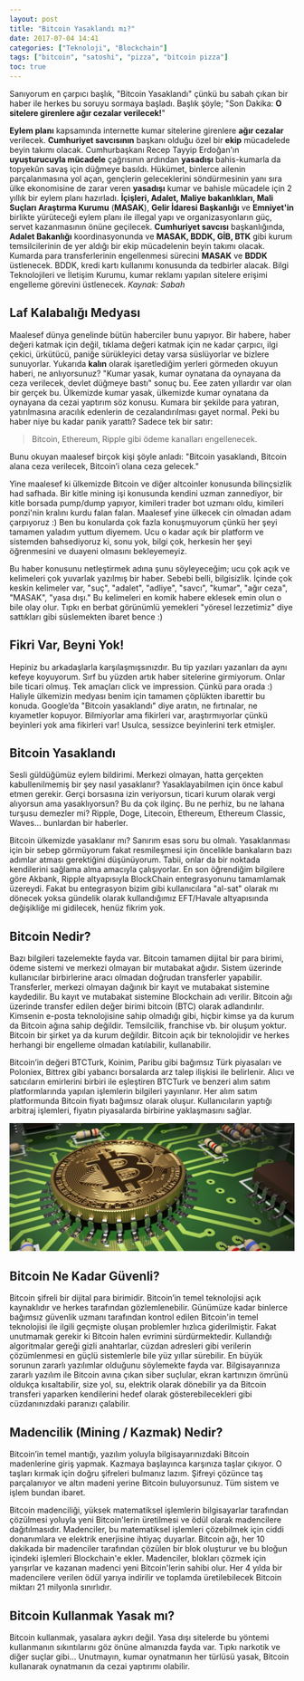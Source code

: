 ```yaml
---
layout: post
title: "Bitcoin Yasaklandı mı?"
date: 2017-07-04 14:41
categories: ["Teknoloji", "Blockchain"]
tags: ["bitcoin", "satoshi", "pizza", "bitcoin pizza"]
toc: true
---
```


Sanıyorum en çarpıcı başlık, "Bitcoin Yasaklandı" çünkü bu sabah çıkan bir haber ile herkes bu soruyu sormaya başladı. Başlık şöyle; "Son Dakika: **O sitelere girenlere ağır cezalar verilecek!**"

**Eylem planı** kapsamında internette kumar sitelerine girenlere **ağır cezalar** verilecek. **Cumhuriyet savcısının** başkanı olduğu özel bir **ekip** mücadelede beyin takımı olacak. Cumhurbaşkanı Recep Tayyip Erdoğan'ın **uyuşturucuyla mücadele** çağrısının ardından **yasadışı** bahis-kumarla da topyekûn savaş için düğmeye basıldı. Hükümet, binlerce ailenin parçalanmasına yol açan, gençlerin geleceklerini söndürmesinin yanı sıra ülke ekonomisine de zarar veren **yasadışı** kumar ve bahisle mücadele için 2 yıllık bir eylem planı hazırladı. **İçişleri, Adalet, Maliye bakanlıkları, Mali Suçları Araştırma Kurumu** (**MASAK**), **Gelir İdaresi Başkanlığı** ve **Emniyet'in** birlikte yürüteceği eylem planı ile illegal yapı ve organizasyonların güç, servet kazanmasının önüne geçilecek. **Cumhuriyet savcısı** başkanlığında, **Adalet Bakanlığı** koordinasyonunda ve **MASAK, BDDK, GİB, BTK** gibi kurum temsilcilerinin de yer aldığı bir ekip mücadelenin beyin takımı olacak. Kumarda para transferlerinin engellenmesi sürecini **MASAK** ve **BDDK** üstlenecek. BDDK, kredi kartı kullanımı konusunda da tedbirler alacak. Bilgi Teknolojileri ve İletişim Kurumu, kumar reklamı yapılan sitelere erişimi engelleme görevini üstlenecek. *Kaynak: Sabah*

## Laf Kalabalığı Medyası

Maalesef dünya genelinde bütün haberciler bunu yapıyor. Bir habere, haber değeri katmak için değil, tıklama değeri katmak için ne kadar çarpıcı, ilgi çekici, ürkütücü, paniğe sürükleyici detay varsa süslüyorlar ve bizlere sunuyorlar. Yukarıda **kalın** olarak işaretlediğim yerleri görmeden okuyun haberi, ne anlıyorsunuz? "Kumar yasak, kumar oynatana da oynayana da ceza verilecek, devlet düğmeye bastı" sonuç bu. Eee zaten yıllardır var olan bir gerçek bu. Ülkemizde kumar yasak, ülkemizde kumar oynatana da oynayana da cezai yaptırım söz konusu. Kumara bir şekilde para yatıran, yatırılmasına aracılık edenlerin de cezalandırılması gayet normal. Peki bu haber niye bu kadar panik yarattı? Sadece tek bir satır:

> Bitcoin, Ethereum, Ripple gibi ödeme kanalları engellenecek.

Bunu okuyan maalesef birçok kişi şöyle anladı: "Bitcoin yasaklandı, Bitcoin alana ceza verilecek, Bitcoin’i olana ceza gelecek."

Yine maalesef ki ülkemizde Bitcoin ve diğer altcoinler konusunda bilinçsizlik had safhada. Bir kitle mining işi konusunda kendini uzman zannediyor, bir kitle borsada pump/dump yapıyor, kimileri trader bot uzmanı oldu, kimileri ponzi'nin kralını kurdu falan falan. Maalesef yine ülkecek cin olmadan adam çarpıyoruz :) Ben bu konularda çok fazla konuşmuyorum çünkü her şeyi tamamen yaladım yuttum diyemem. Ucu o kadar açık bir platform ve sistemden bahsediyoruz ki, sonu yok, bilgi çok, herkesin her şeyi öğrenmesini ve duayeni olmasını bekleyemeyiz.

Bu haber konusunu netleştirmek adına şunu söyleyeceğim; ucu çok açık ve kelimeleri çok yuvarlak yazılmış bir haber. Sebebi belli, bilgisizlik. İçinde çok keskin kelimeler var, "suç", "adalet", "adliye", "savcı", "kumar", "ağır ceza", "MASAK", "yasa dışı." Bu kelimeleri en komik habere eklesek emin olun o bile olay olur. Tıpkı en berbat görünümlü yemekleri "yöresel lezzetimiz" diye sattıkları gibi süslemekten ibaret bence :)

## Fikri Var, Beyni Yok!

Hepiniz bu arkadaşlarla karşılaşmışsınızdır. Bu tip yazıları yazanları da aynı kefeye koyuyorum. Sırf bu yüzden artık haber sitelerine girmiyorum. Onlar bile ticari olmuş. Tek amaçları click ve impression. Çünkü para orada :) Haliyle ülkemizin medyası benim için tamamen çöplükten ibarettir bu konuda. Google’da "Bitcoin yasaklandı" diye aratın, ne fırtınalar, ne kıyametler kopuyor. Bilmiyorlar ama fikirleri var, araştırmıyorlar çünkü beyinleri yok ama fikirleri var! Usulca, sessizce beyinlerini terk etmişler.

## Bitcoin Yasaklandı
Sesli güldüğümüz eylem bildirimi. Merkezi olmayan, hatta gerçekten kabullenilmemiş bir şey nasıl yasaklanır? Yasaklayabilmen için önce kabul etmen gerekir. Gerçi borsasına izin veriyorsun, ticari kurum olarak vergi alıyorsun ama yasaklıyorsun? Bu da çok ilginç. Bu ne perhiz, bu ne lahana turşusu demezler mi? Ripple, Doge, Litecoin, Ethereum, Ethereum Classic, Waves... bunlardan bir haberler.

Bitcoin ülkemizde yasaklanır mı? Sanırım esas soru bu olmalı. Yasaklanması için bir sebep görmüyorum fakat resmileşmesi için öncelikle bankaların bazı adımlar atması gerektiğini düşünüyorum. Tabii, onlar da bir noktada kendilerini sağlama alma amacıyla çalışıyorlar. En son öğrendiğim bilgilere göre Akbank, Ripple altyapısıyla BlockChain entegrasyonunu tamamlamak üzereydi. Fakat bu entegrasyon bizim gibi kullanıcılara "al-sat" olarak mı dönecek yoksa gündelik olarak kullandığımız EFT/Havale altyapısında değişikliğe mi gidilecek, henüz fikrim yok.

## Bitcoin Nedir?
Bazı bilgileri tazelemekte fayda var. Bitcoin tamamen dijital bir para birimi, ödeme sistemi ve merkezi olmayan bir mutabakat ağıdır. Sistem üzerinde kullanıcılar birbirlerine aracı olmadan doğrudan transferler yapabilir. Transferler, merkezi olmayan dağınık bir kayıt ve mutabakat sistemine kaydedilir. Bu kayıt ve mutabakat sistemine Blockchain adı verilir. Bitcoin ağı üzerinde transfer edilen değer birimi bitcoin (BTC) olarak adlandırılır. Kimsenin e-posta teknolojisine sahip olmadığı gibi, hiçbir kimse ya da kurum da Bitcoin ağına sahip değildir. Temsilcilik, franchise vb. bir oluşum yoktur. Bitcoin bir şirket ya da kurum değildir. Bitcoin açık bir teknolojidir ve herkes herhangi bir engelleme olmadan katılabilir, kullanabilir.

Bitcoin’in değeri BTCTurk, Koinim, Paribu gibi bağımsız Türk piyasaları ve Poloniex, Bittrex gibi yabancı borsalarda arz talep ilişkisi ile belirlenir. Alıcı ve satıcıların emirlerini birbiri ile eşleştiren BTCTurk ve benzeri alım satım platformlarında yapılan işlemlerin bilgileri yayınlanır. Her alım satım platformunda Bitcoin fiyatı bağımsız olarak oluşur. Kullanıcıların yaptığı arbitraj işlemleri, fiyatın piyasalarda birbirine yaklaşmasını sağlar.

![Bitcion](assets/img/bitcoin-8-1024x652-e1499601254538-1024x458.jpg)

## Bitcoin Ne Kadar Güvenli?
Bitcoin şifreli bir dijital para birimidir. Bitcoin’in temel teknolojisi açık kaynaklıdır ve herkes tarafından gözlemlenebilir. Günümüze kadar binlerce bağımsız güvenlik uzmanı tarafından kontrol edilen Bitcoin'in temel teknolojisi ile ilgili geçmişte oluşan problemler hızlıca giderilmiştir. Fakat unutmamak gerekir ki Bitcoin halen evrimini sürdürmektedir. Kullandığı algoritmalar gereği gizli anahtarlar, cüzdan adresleri gibi verilerin çözümlenmesi en güçlü sistemlerle bile yüz yıllar sürebilir. En büyük sorunun zararlı yazılımlar olduğunu söylemekte fayda var. Bilgisayarınıza zararlı yazılım ile Bitcoin avına çıkan siber suçlular, ekran kartınızın ömrünü oldukça kısaltabilir, size yol, su, elektrik olarak dönebilir ya da Bitcoin transferi yaparken kendilerini hedef olarak gösterebilecekleri gibi cüzdanınızdaki paranızı çalabilir.

## Madencilik (Mining / Kazmak) Nedir?
Bitcoin’in temel mantığı, yazılım yoluyla bilgisayarınızdaki Bitcoin madenlerine giriş yapmak. Kazmaya başlayınca karşınıza taşlar çıkıyor. O taşları kırmak için doğru şifreleri bulmanız lazım. Şifreyi çözünce taş parçalanıyor ve altın madeni yerine Bitcoin buluyorsunuz. Tüm sistem ve işlem bundan ibaret.

Bitcoin madenciliği, yüksek matematiksel işlemlerin bilgisayarlar tarafından çözülmesi yoluyla yeni Bitcoin'lerin üretilmesi ve ödül olarak madencilere dağıtılmasıdır. Madenciler, bu matematiksel işlemleri çözebilmek için ciddi donanımlara ve elektrik enerjisine ihtiyaç duyarlar. Bitcoin ağı, her 10 dakikada bir madenciler tarafından çözülen bir blok oluşturur ve bu bloğun içindeki işlemleri Blockchain'e ekler. Madenciler, blokları çözmek için yarışırlar ve kazanan madenci yeni Bitcoin'lerin sahibi olur. Her 4 yılda bir madencilere verilen ödül yarıya indirilir ve toplamda üretilebilecek Bitcoin miktarı 21 milyonla sınırlıdır.

## Bitcoin Kullanmak Yasak mı?
Bitcoin kullanmak, yasalara aykırı değil. Yasa dışı sitelerde bu yöntemi kullanmanın sıkıntılarını göz önüne almanızda fayda var. Tıpkı narkotik ve diğer suçlar gibi... Unutmayın, kumar oynatmanın her türlüsü yasak, Bitcoin kullanarak oynatmanın da cezai yaptırımı olabilir.